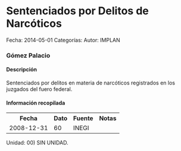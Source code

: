 Sentenciados por Delitos de Narcóticos
=====

Fecha: 2014-05-01
Categorías: 
Autor: IMPLAN

### Gómez Palacio

#### Descripción

Sentenciados por delitos en materia de narcóticos registrados en los juzgados del fuero federal.

#### Información recopilada

<table class="table table-hover table-bordered">
  <tr><th>Fecha</th><th>Dato</th><th>Fuente</th><th>Notas</th></tr>
  <tr><td>2008-12-31</td><td>60</td><td>INEGI</td><td></td></tr>
</table>

Unidad: 00) SIN UNIDAD.
